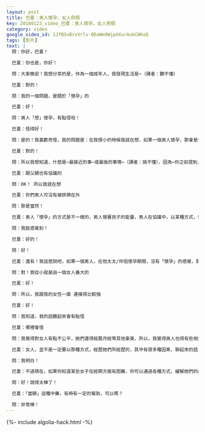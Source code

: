 ```yaml
---
layout: post
title: 巴夏：男人懷孕，女人例假
key: 20180123_video_巴夏：男人懷孕，女人例假
category: video
google_video_id: 1JfBSvBrxVrlv-0DaWm9Wjp4XurAukCWkoQ
tags: [影片]
text: |
  問：你好，巴夏！

  巴夏：你也是，你好！

  問：大家晚安！我想分享的是，作為一個成年人，我發現生活是⋯（譯者：聽不懂）

  巴夏：對的！

  問：我的一個問題，是關於「懷孕」的

  巴夏：好！

  問：男人「想」懷孕，有點怪哈！

  巴夏：怪得好！

  問：是的！我喜歡奇怪，我的問題是：在我很小的時候我就在想，如果一個男人懷孕，那會是什麼樣子，因為我也不知道自己那時是怎麼知道，母親在懷孕期間，就跟肚子裡的嬰兒是有連接的，任何對母親的刺激，都會刺激到嬰兒

  巴夏：對的！

  問：所以我想知道，什麼是⋯最接近的事⋯或最後的事情⋯（譯者：搞不懂），因為⋯你之前提到，對一個母親來說，那是與一個更高存有（靈魂）的協議

  巴夏：跟父親也有協議的

  問：OK！ 所以我就在想

  巴夏：你們男人可沒有被排擠在外

  問：那是當然！

  巴夏：男人「懷孕」的方式是不一樣的，男人懷著孩子的能量，男人在協議中，以某種方式，懷著孩子的靈魂模板、基因傳承等，為孩子的未來鋪好道路，教他們一些東西，男人是在能量上懷著孩子的，而不是在身體上，所有的父親都參與到「懷孕」過程的，所以，男人也可以懷孕的

  問：我能感覺到！

  巴夏：好的！

  問：好！

  巴夏：還有！我這麼說吧，如果一個男人，在他太太/伴侶懷孕期間，沒有「懷孕」的感覺，那他們是感覺不到彼此擁有或相互連接，正常兩個人都會以某種方式感覺到「懷孕」，雖然感覺會不同，你明白嗎？因為你們倆都懷孕！

  問：對！我從小就是由一個女人養大的

  巴夏：好！

  問：所以，我跟我的女性一面 連接得比較強

  巴夏：好！

  問：我知道，我的話聽起來會有點怪

  巴夏：哪裡會怪

  問：我覺得對女人有點不公平，她們還得經曆月經等其他東東，所以，我覺得男人也得有些相當的東西，也許還能與女人經期同步，必須得有些東西啊！

  巴夏：女人，並不是一定要以那種方式，經歷她們所經歷的，其中有很多種因素，聊起來的話，會聊個沒完，有些跟古代基因有關，但這些都是可以改變的，女人的某些經歷，並不一定要像現在那樣地經歷，其中更多的是 跟古老信念系統有關，它們所導致的對女性的排擠/壓制/迫害/踐踏，在你們女性社會中，仍然具有「共振波」或「反射」或「回聲」，但它們（其實）可以不存在，我們有機會再做更深入的探討

  問：我明白！

  巴夏：不過現在，如果你知道某些女子在經期方面有困難，你可以通過各種方式，緩解她們的痛苦，可以通過中藥/草藥（草藥學），或能量療癒，或其他方式，你也可以運用你的直覺，幫助她們減輕 因為信念系統而帶來的 各種不必要的痛苦，可以嗎？

  問：好！說得太棒了！

  巴夏：「當歸」這種中藥，有時有一定的幫助，可以嗎？

  問：非常棒！
---
```


{%- include algolia-hack.html -%}
